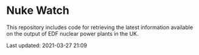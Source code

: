 # Nuke Watch

This repository includes code for retrieving the latest information available on the output of EDF nuclear power plants in the UK.

Last updated: 2021-03-27 21:09